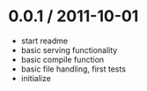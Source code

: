 
0.0.1 / 2011-10-01 
==================

  * start readme
  * basic serving functionality
  * basic compile function
  * basic file handling, first tests
  * initialize

